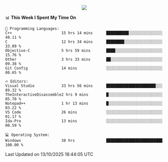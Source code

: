 <p align="center">
  <img src="https://readme-typing-svg.herokuapp.com?font=Cascadia+Code&weight=600&size=20&duration=5000&pause=1000&color=FFFFFF&center=true&vCenter=true&width=500&lines=IF+I'M+NOT+WORKING+-+IT+MEANS+I'M+DEAD+💀" />
</p>

<!--START_SECTION:waka-->
📊 **This Week I Spent My Time On** 

```text
💬 Programming Languages: 
C++                      15 hrs 14 mins      ██████████░░░░░░░░░░░░░░░   40.11 % 
C                        12 hrs 34 mins      ████████░░░░░░░░░░░░░░░░░   33.09 % 
Objective-C              5 hrs 59 mins       ████░░░░░░░░░░░░░░░░░░░░░   15.76 % 
Other                    3 hrs 33 mins       ██░░░░░░░░░░░░░░░░░░░░░░░   09.38 % 
Git Config               14 mins             ░░░░░░░░░░░░░░░░░░░░░░░░░   00.65 % 

🔥 Editors: 
Visual Studio            33 hrs 56 mins      ██████████████████████░░░   89.32 % 
TheInteractiveDisassemble2 hrs 9 mins        █░░░░░░░░░░░░░░░░░░░░░░░░   05.70 % 
Notepad++                1 hr 13 mins        █░░░░░░░░░░░░░░░░░░░░░░░░   03.22 % 
VS Code                  26 mins             ░░░░░░░░░░░░░░░░░░░░░░░░░   01.17 % 
Ida-Pro                  13 mins             ░░░░░░░░░░░░░░░░░░░░░░░░░   00.59 % 

💻 Operating System: 
Windows                  38 hrs              █████████████████████████   100.00 % 
```


 Last Updated on 13/10/2025 18:44:05 UTC
<!--END_SECTION:waka-->
